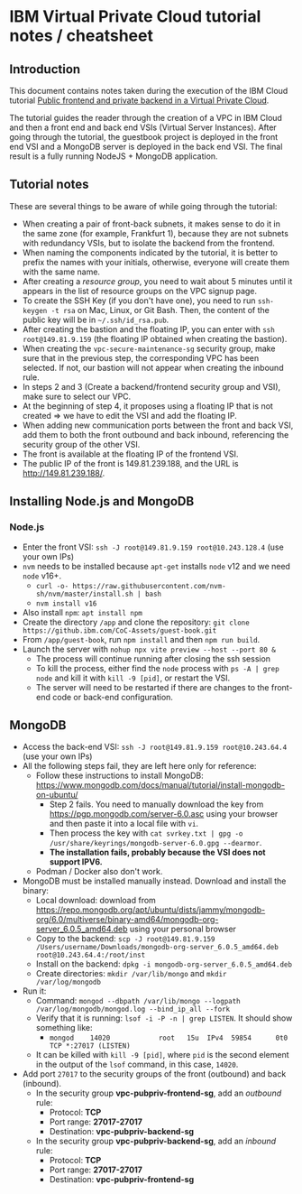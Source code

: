# IBM Virtual Private Cloud tutorial notes / cheatsheet

## Introduction

This document contains notes taken during the execution of the IBM Cloud tutorial [Public frontend and private backend in a Virtual Private Cloud](https://cloud.ibm.com/docs/solution-tutorials?topic=solution-tutorials-vpc-public-app-private-backend).

The tutorial guides the reader through the creation of a VPC in IBM Cloud and then a front end and back end VSIs (Virtual
Server Instances). After going through the tutorial, the guestbook project is deployed in the front end VSI and a MongoDB
server is deployed in the back end VSI. The final result is a fully running NodeJS + MongoDB application.

## Tutorial notes

These are several things to be aware of while going through the tutorial:

- When creating a pair of front-back subnets, it makes sense to do it in the same zone (for example, Frankfurt 1), because they are not subnets with redundancy VSIs, but to isolate the backend from the frontend.
- When naming the components indicated by the tutorial, it is better to prefix the names with your initials, otherwise, everyone will create them with the same name.
- After creating a _resource group_, you need to wait about 5 minutes until it appears in the list of resource groups on the VPC signup page.
- To create the SSH Key (if you don't have one), you need to run `ssh-keygen -t rsa` on Mac, Linux, or Git Bash. Then, the content of the public key will be in `~/.ssh/id_rsa.pub`.
- After creating the bastion and the floating IP, you can enter with `ssh root@149.81.9.159` (the floating IP obtained when creating the bastion).
- When creating the `vpc-secure-maintenance-sg` security group, make sure that in the previous step, the corresponding VPC has been selected. If not, our bastion will not appear when creating the inbound rule.
- In steps 2 and 3 (Create a backend/frontend security group and VSI), make sure to select our VPC.
- At the beginning of step 4, it proposes using a floating IP that is not created => we have to edit the VSI and add the floating IP.
- When adding new communication ports between the front and back VSI, add them to both the front outbound and back inbound, referencing the security group of the other VSI.
- The front is available at the floating IP of the frontend VSI.
- The public IP of the front is 149.81.239.188, and the URL is http://149.81.239.188/.

## Installing Node.js and MongoDB

### Node.js

- Enter the front VSI: `ssh -J root@149.81.9.159 root@10.243.128.4` (use your own IPs)
- `nvm` needs to be installed because `apt-get` installs `node` v12 and we need `node` v16+.
  - `curl -o- https://raw.githubusercontent.com/nvm-sh/nvm/master/install.sh | bash`
  - `nvm install v16`
- Also install `npm`: `apt install npm`
- Create the directory `/app` and clone the repository: `git clone https://github.ibm.com/CoC-Assets/guest-book.git`
- From `/app/guest-book`, run `npm install` and then `npm run build`.
- Launch the server with `nohup npx vite preview --host --port 80 &`
  - The process will continue running after closing the ssh session
  - To kill the process, either find the `node` process with `ps -A | grep node` and kill it with `kill -9 [pid]`, or restart the VSI.
  - The server will need to be restarted if there are changes to the front-end code or back-end configuration.

## MongoDB

- Access the back-end VSI: `ssh -J root@149.81.9.159 root@10.243.64.4` (use your own IPs)
- All the following steps fail, they are left here only for reference:
  - Follow these instructions to install MongoDB: https://www.mongodb.com/docs/manual/tutorial/install-mongodb-on-ubuntu/
    - Step 2 fails. You need to manually download the key from https://pgp.mongodb.com/server-6.0.asc using your browser and then paste it into a local file with `vi`.
    - Then process the key with `cat svrkey.txt | gpg -o /usr/share/keyrings/mongodb-server-6.0.gpg --dearmor`.
    - **The installation fails, probably because the VSI does not support IPV6.**
  - Podman / Docker also don't work.
- MongoDB must be installed manually instead. Download and install the binary:
  - Local download: download from https://repo.mongodb.org/apt/ubuntu/dists/jammy/mongodb-org/6.0/multiverse/binary-amd64/mongodb-org-server_6.0.5_amd64.deb using your personal browser
  - Copy to the backend: `scp -J root@149.81.9.159 /Users/username/Downloads/mongodb-org-server_6.0.5_amd64.deb root@10.243.64.4:/root/inst`
  - Install on the backend: `dpkg -i mongodb-org-server_6.0.5_amd64.deb`
  - Create directories: `mkdir /var/lib/mongo` and `mkdir /var/log/mongodb`
- Run it:
  - Command: `mongod --dbpath /var/lib/mongo --logpath /var/log/mongodb/mongod.log --bind_ip_all --fork`
  - Verify that it is running: `lsof -i -P -n | grep LISTEN`. It should show something like:
    - `mongod    14020            root   15u  IPv4  59854      0t0  TCP *:27017 (LISTEN)`
  - It can be killed with `kill -9 [pid]`, where `pid` is the second element in the output of the `lsof` command, in this case, `14020`.
- Add port `27017` to the security groups of the front (outbound) and back (inbound).
  - In the security group **vpc-pubpriv-frontend-sg**, add an _outbound_ rule:
    - Protocol: **TCP**
    - Port range: **27017-27017**
    - Destination: **vpc-pubpriv-backend-sg**
  - In the security group **vpc-pubpriv-backend-sg**, add an _inbound_ rule:
    - Protocol: **TCP**
    - Port range: **27017-27017**
    - Destination: **vpc-pubpriv-frontend-sg**
